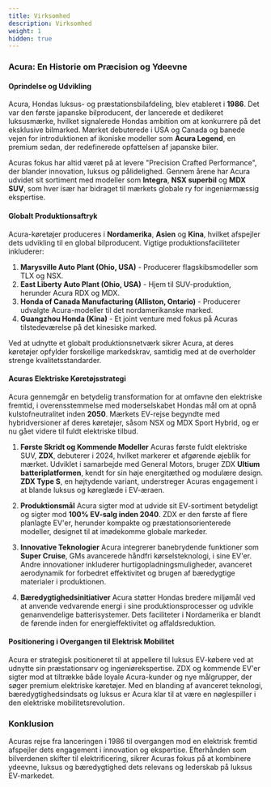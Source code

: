 ```yaml
---
title: Virksomhed
description: Virksomhed
weight: 1
hidden: true
---
```


### Acura: En Historie om Præcision og Ydeevne

#### Oprindelse og Udvikling
Acura, Hondas luksus- og præstationsbilafdeling, blev etableret i **1986**. Det var den første japanske bilproducent, der lancerede et dedikeret luksusmærke, hvilket signalerede Hondas ambition om at konkurrere på det eksklusive bilmarked. Mærket debuterede i USA og Canada og banede vejen for introduktionen af ikoniske modeller som **Acura Legend**, en premium sedan, der redefinerede opfattelsen af japanske biler.

Acuras fokus har altid været på at levere "Precision Crafted Performance", der blander innovation, luksus og pålidelighed. Gennem årene har Acura udvidet sit sortiment med modeller som **Integra**, **NSX superbil** og **MDX SUV**, som hver især har bidraget til mærkets globale ry for ingeniørmæssig ekspertise.

#### Globalt Produktionsaftryk
Acura-køretøjer produceres i **Nordamerika**, **Asien** og **Kina**, hvilket afspejler dets udvikling til en global bilproducent. Vigtige produktionsfaciliteter inkluderer:

1. **Marysville Auto Plant (Ohio, USA)** - Producerer flagskibsmodeller som TLX og NSX.
2. **East Liberty Auto Plant (Ohio, USA)** - Hjem til SUV-produktion, herunder Acura RDX og MDX.
3. **Honda of Canada Manufacturing (Alliston, Ontario)** - Producerer udvalgte Acura-modeller til det nordamerikanske marked.
4. **Guangzhou Honda (Kina)** - Et joint venture med fokus på Acuras tilstedeværelse på det kinesiske marked.

Ved at udnytte et globalt produktionsnetværk sikrer Acura, at deres køretøjer opfylder forskellige markedskrav, samtidig med at de overholder strenge kvalitetsstandarder.

#### Acuras Elektriske Køretøjsstrategi
Acura gennemgår en betydelig transformation for at omfavne den elektriske fremtid, i overensstemmelse med moderselskabet Hondas mål om at opnå kulstofneutralitet inden **2050**. Mærkets EV-rejse begyndte med hybridversioner af deres køretøjer, såsom NSX og MDX Sport Hybrid, og er nu gået videre til fuldt elektriske tilbud.

1. **Første Skridt og Kommende Modeller**
   Acuras første fuldt elektriske SUV, **ZDX**, debuterer i 2024, hvilket markerer et afgørende øjeblik for mærket. Udviklet i samarbejde med General Motors, bruger ZDX **Ultium batteriplatformen**, kendt for sin høje energitæthed og modulære design. **ZDX Type S**, en højtydende variant, understreger Acuras engagement i at blande luksus og køreglæde i EV-æraen.

2. **Produktionsmål**
   Acura sigter mod at udvide sit EV-sortiment betydeligt og sigter mod **100% EV-salg inden 2040**. ZDX er den første af flere planlagte EV'er, herunder kompakte og præstationsorienterede modeller, designet til at imødekomme globale markeder.

3. **Innovative Teknologier**
   Acura integrerer banebrydende funktioner som **Super Cruise**, GMs avancerede håndfri kørselsteknologi, i sine EV'er. Andre innovationer inkluderer hurtigopladningsmuligheder, avanceret aerodynamik for forbedret effektivitet og brugen af bæredygtige materialer i produktionen.

4. **Bæredygtighedsinitiativer**
   Acura støtter Hondas bredere miljømål ved at anvende vedvarende energi i sine produktionsprocesser og udvikle genanvendelige batterisystemer. Dets faciliteter i Nordamerika er blandt de førende inden for energieffektivitet og affaldsreduktion.

#### Positionering i Overgangen til Elektrisk Mobilitet
Acura er strategisk positioneret til at appellere til luksus EV-købere ved at udnytte sin præstationsarv og ingeniørekspertise. ZDX og kommende EV'er sigter mod at tiltrække både loyale Acura-kunder og nye målgrupper, der søger premium elektriske køretøjer. Med en blanding af avanceret teknologi, bæredygtighedsindsats og luksus er Acura klar til at være en nøglespiller i den elektriske mobilitetsrevolution.

### Konklusion
Acuras rejse fra lanceringen i 1986 til overgangen mod en elektrisk fremtid afspejler dets engagement i innovation og ekspertise. Efterhånden som bilverdenen skifter til elektrificering, sikrer Acuras fokus på at kombinere ydeevne, luksus og bæredygtighed dets relevans og lederskab på luksus EV-markedet.
